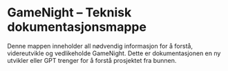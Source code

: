 # GameNight – Teknisk dokumentasjonsmappe

Denne mappen inneholder all nødvendig informasjon for å forstå, videreutvikle og vedlikeholde GameNight. Dette er dokumentasjonen en ny utvikler eller GPT trenger for å forstå prosjektet fra bunnen.